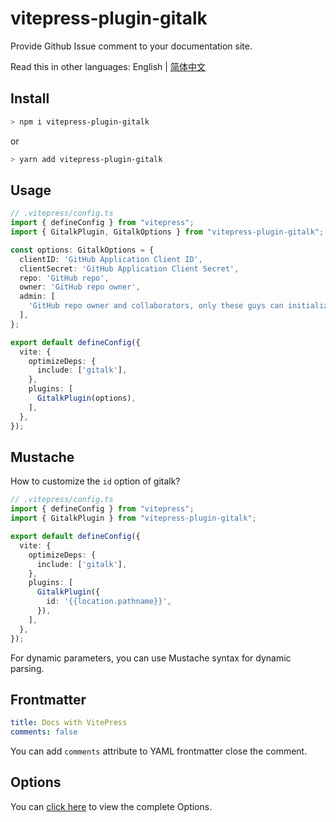 # vitepress-plugin-gitalk

Provide Github Issue comment to your documentation site.

Read this in other languages: English | [简体中文](./README.zh.md)

## Install

```sh
> npm i vitepress-plugin-gitalk
```

or

```sh
> yarn add vitepress-plugin-gitalk
```

## Usage

```typescript
// .vitepress/config.ts
import { defineConfig } from "vitepress";
import { GitalkPlugin, GitalkOptions } from "vitepress-plugin-gitalk";

const options: GitalkOptions = {
  clientID: 'GitHub Application Client ID',
  clientSecret: 'GitHub Application Client Secret',
  repo: 'GitHub repo',
  owner: 'GitHub repo owner',
  admin: [
    'GitHub repo owner and collaborators, only these guys can initialize github issues'
  ],
};

export default defineConfig({
  vite: {
    optimizeDeps: {
      include: ['gitalk'],
    },
    plugins: [
      GitalkPlugin(options),
    ],
  },
});
```

## Mustache

How to customize the `id` option of gitalk?

```typescript
// .vitepress/config.ts
import { defineConfig } from "vitepress";
import { GitalkPlugin } from "vitepress-plugin-gitalk";

export default defineConfig({
  vite: {
    optimizeDeps: {
      include: ['gitalk'],
    },
    plugins: [
      GitalkPlugin({
        id: '{{location.pathname}}',
      }),
    ],
  },
});
```

For dynamic parameters, you can use Mustache syntax for dynamic parsing.

## Frontmatter

```yaml
title: Docs with VitePress
comments: false
```

You can add `comments` attribute to YAML frontmatter close the comment.

## Options

You can [click here](https://github.com/gitalk/gitalk#options) to view the complete Options.
